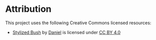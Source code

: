 # Attribution

This project uses the following Creative Commons licensed resources:

- [Stylized Bush](https://sketchfab.com/3d-models/stylized-bush-9d9ce79d3ae040619e96d5b22c7de1a6) by [Daniel](https://sketchfab.com/danielpetrov) is licensed under [CC BY 4.0](https://creativecommons.org/licenses/by/4.0/)
